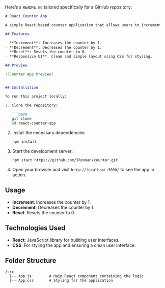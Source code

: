 Here’s a `README.md` tailored specifically for a GitHub repository:

```markdown
# React Counter App

A simple React-based counter application that allows users to increment, decrement, and reset a counter value. This project demonstrates basic React concepts such as state management with the `useState` hook and handling user interactions with buttons.

## Features

- **Increment**: Increases the counter by 1.
- **Decrement**: Decreases the counter by 1.
- **Reset**: Resets the counter to 0.
- **Responsive UI**: Clean and simple layout using CSS for styling.

## Preview

![Counter App Preview]                                                                                                                        (https://github.com/user-attachments/assets/73657298-6758-4288-a4c1-b27a2a76a88d )


## Installation

To run this project locally:

1. Clone the repository:

   ```bash
   git clone 
   cd react-counter-app
   ```

2. Install the necessary dependencies:

   ```bash
   npm install
   ```

3. Start the development server:

   ```bash
   npm start https://github.com/lRennan/counter.git
   ```

4. Open your browser and visit `http://localhost:3000/` to see the app in action.

## Usage

- **Increment**: Increases the counter by 1.
- **Decrement**: Decreases the counter by 1.
- **Reset**: Resets the counter to 0.

## Technologies Used

- **React**: JavaScript library for building user interfaces.
- **CSS**: For styling the app and ensuring a clean user interface.

## Folder Structure

```
/src
  |-- App.js        # Main React component containing the logic
  |-- App.css       # Styling for the application
```
